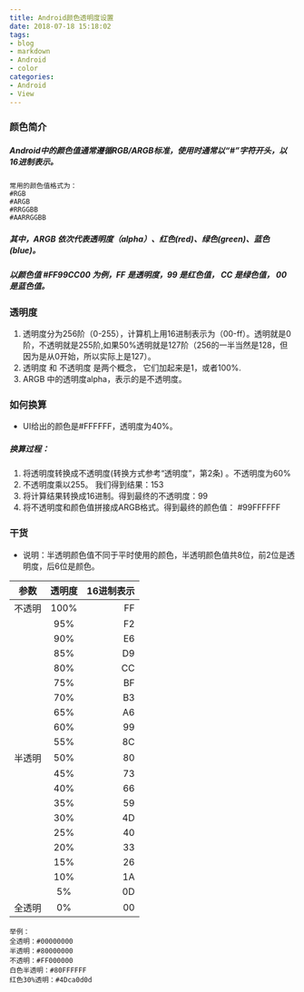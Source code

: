 ```yaml
---
title: Android颜色透明度设置
date: 2018-07-18 15:18:02
tags:
- blog
- markdown
- Android 
- color
categories:
- Android
- View
---
```


### 颜色简介
##### Android中的颜色值通常遵循RGB/ARGB标准，使用时通常以“#”字符开头，以16进制表示。
	常用的颜色值格式为：
	#RGB
	#ARGB
	#RRGGBB
	#AARRGGBB

##### 其中，ARGB 依次代表透明度（alpha）、红色(red)、绿色(green)、蓝色(blue)。
##### 以颜色值 #FF99CC00 为例，FF 是透明度，99 是红色值， CC 是绿色值， 00 是蓝色值。

### 透明度
1. 透明度分为256阶（0-255），计算机上用16进制表示为（00-ff）。透明就是0阶，不透明就是255阶,如果50%透明就是127阶（256的一半当然是128，但因为是从0开始，所以实际上是127）。
2. 透明度 和 不透明度 是两个概念， 它们加起来是1，或者100%.
3. ARGB 中的透明度alpha，表示的是不透明度。

### 如何换算
- UI给出的颜色是#FFFFFF，透明度为40%。

##### 换算过程：
  1. 将透明度转换成不透明度(转换方式参考“透明度”，第2条) 。不透明度为60%
  2. 不透明度乘以255。 我们得到结果：153
  3. 将计算结果转换成16进制。得到最终的不透明度：99
  4. 将不透明度和颜色值拼接成ARGB格式。得到最终的颜色值： #99FFFFFF

### 干货
+ 说明：半透明颜色值不同于平时使用的颜色，半透明颜色值共8位，前2位是透明度，后6位是颜色。

参数|透明度|16进制表示
---|:--:|---:
不透明|	100%|	FF
 	|95%	|F2
 	|90%	|E6
 	|85%	|D9
 	|80%	|CC
 	|75%	|BF
 	|70%	|B3
 	|65%	|A6
 	|60%	|99
 	|55%	|8C
半透明|50%	|80
 	|45%	|73
 	|40%	|66
 	|35%	|59
 	|30%	|4D
 	|25%	|40
 	|20%	|33
 	|15%	|26
 	|10%	|1A
 	|5%	|0D
全透明	|0%	|00

	举例：
	全透明：#00000000
	半透明：#80000000
	不透明：#FF000000
	白色半透明：#80FFFFFF
	红色30%透明：#4Dca0d0d











